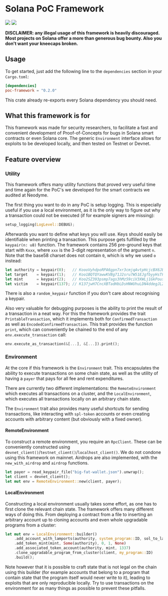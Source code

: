 # Solana PoC Framework

[![](https://img.shields.io/crates/v/poc-framework)](https://crates.io/crates/poc-framework) [![](https://docs.rs/poc-framework/badge.svg)](https://docs.rs/poc-framework/)

**DISCLAIMER: any illegal usage of this framework is heavily discouraged. Most projects on Solana offer a more than generous bug bounty. Also you don't want your kneecaps broken.**

## Usage
To get started, just add the following line to the `dependencies` section in your `Cargo.toml`:
```toml
[dependencies]
poc-framework = "0.2.0"
```
This crate already re-exports every Solana dependency you should need.

## What this framework is for
This framework was made for security researchers, to facilitate a fast and convenient development of Proof-of-Concepts for bugs in Solana smart contracts or even Solana core. The generic `Environment` interface allows for exploits to be developed locally, and then tested on Testnet or Devnet.

## Feature overview

### Utility
This framework offers many utility functions that proved very useful time and time again for the PoC's we developed for the smart contracts we audited at Neodyme.

The first thing you want to do in any PoC is setup logging. This is especially useful if you use a local environment, as it is the only way to figure out why a transaction could not be executed (if for example signers are missing):
```rust
setup_logging(LogLevel::DEBUG);
```

Afterwards you want to define what keys you will use. Keys should easily be identifiable when printing a transaction. This purpose gets fulfilled by the `keypair(n: u8)` function. The framework contains 256 pre-ground keys that start with `Kxxx`, where `xxx` is the 3-digit representation of the argument `n`. Note that the base58 charset does not contain `0`, which is why we used `o` instead:
```rust
let authority = keypair(0);   // KoooVyhdpoRPA6gpn7xr3cmjqAvtpHcjcBX6JBKu1nf
let target    = keypair(1);   // Koo1BQTQYawwKVBg71J2sru7W51EJgfbyyHsTFCssRW
let mint      = keypair(2);   // Koo2SZ393psmp7ags3hMz59ciV3XWLj1GkPousNgTH1
let victim    = keypair(137); // K137jwH7CncXBTadHbLDsHNWUhuLDN4ddegJL2hmn6u
```
There is also a `random_keypair` function if you don't care about recognising a keypair.

Also very valuable for debugging purposes is the ability to print the result of a transaction in a neat way. For this the framework provides the trait `PrintableTransaction`, which it implements both for `ConfirmedTransaction` as well as `EncodedConfirmedTransaction`. This trait provides the function `print`, which can conveniently be chained to the end of any `env.execute_transaction` call:
```rust
env.execute_as_transaction(&[...], &[...]).print();
```



### Environment
At the core if this framework is the `Environment` trait. This encapsulates the ability to execute transactions on some chain state, as well as the utility of having a `payer` that pays for all fee and rent expenditures.

There are currently two different implementations: the `RemoteEnvironment` which executes all transactions on a cluster, and the `LocalEnvironment`, which executes all transactions locally on an arbitrary chain state.

The `Environment` trait also provides many useful shortcuts for sending transactions, like interacting with `spl-token` accounts or even creating accounts with arbitrary content (but obviously with a fixed owner).

#### RemoteEnvironment
To construct a remote environment, you require an `RpcClient`. These can be conveniently constructed using `devnet_client()`/`testnet_client()`/`localhost_client()`. We do not condone using this framework on mainnet. Airdrops are also implemented, with the `new_with_airdrop` and `airdrop` functions.
```rust
let payer = read_keypair_file("big-fat-wallet.json").unwrap();
let client = devnet_client();
let mut env = RemoteEnvironment::new(client, payer);
```

#### LocalEnvironment
Constructing a local environment usually takes some effort, as one has to first clone the relevant chain state. The framework offers many different ways of doing this. From deploying a contract from a file to inserting an arbitrary account up to cloning accounts and even whole upgradable programs from a cluster:
```rust
let mut env = LocalEnvironment::builder()
    .add_account_with_lamports(authority, system_program::ID, sol_to_lamports(10.0))
    .add_token_mint(mint, Some(authority), 0, 1, None)
    .add_associated_token_account(authority, mint, 1337)
    .clone_upgradable_program_from_cluster(client, my_program::ID)
    .build();
```
Note however that it is possible to craft state that is not legal on the chain using this builder (for example accounts that belong to a program that contain state that the program itself would never write to it), leading to exploits that are only reproducible locally. Try to use transactions on the environment for as many things as possible to prevent these pitfalls.
